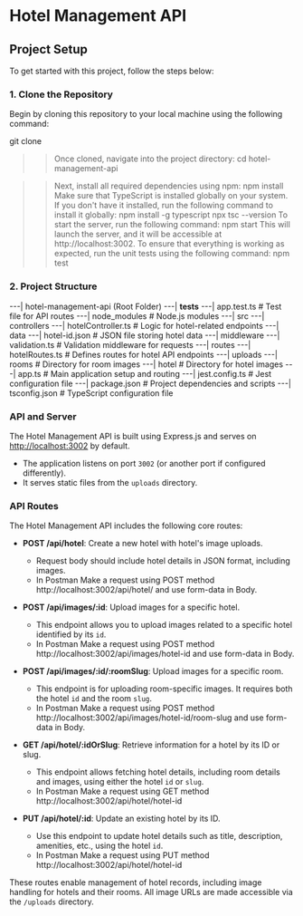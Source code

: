 # Hotel Management API

## Project Setup

To get started with this project, follow the steps below:

### 1. Clone the Repository
Begin by cloning this repository to your local machine using the following command:

git clone [<repository-url>](https://github.com/SamiaAurin/W3-Ass-NodeExpressTS.git)
>> Once cloned, navigate into the project directory: 
cd hotel-management-api

>> Next, install all required dependencies using npm:
npm install
>> Make sure that TypeScript is installed globally on your system. 
>> If you don\'t have it installed, run the following command to install it globally:
npm install -g typescript
npx tsc --version
>>To start the server, run the following command:
npm start
>> This will launch the server, and it will be accessible at http://localhost:3002.
>>To ensure that everything is working as expected, run the unit tests using the following command:
npm test

### 2. Project Structure
---| hotel-management-api (Root Folder)
     ---| __tests__
            ---| app.test.ts                # Test file for API routes
     ---| node_modules                    # Node.js modules
     ---| src
            ---| controllers
                   ---| hotelController.ts # Logic for hotel-related endpoints
             ---| data
                  ---| hotel-id.json       # JSON file storing hotel data
            ---| middleware
                  ---| validation.ts       # Validation middleware for requests
            ---| routes
                  ---| hotelRoutes.ts      # Defines routes for hotel API endpoints
            ---| uploads
                  ---| rooms               # Directory for room images
                  ---| hotel               # Directory for hotel images
       ---| app.ts                          # Main application setup and routing
       ---| jest.config.ts                 # Jest configuration file
       ---| package.json                   # Project dependencies and scripts
       ---| tsconfig.json                  # TypeScript configuration file

### API and Server

The Hotel Management API is built using Express.js and serves on [http://localhost:3002](http://localhost:3002) by default.

- The application listens on port `3002` (or another port if configured differently).
- It serves static files from the `uploads` directory. 

### API Routes

The Hotel Management API includes the following core routes:

- **POST /api/hotel**: Create a new hotel with hotel's image uploads.
  - Request body should include hotel details in JSON format, including images.
  - In Postman Make a request using POST method http://localhost:3002/api/hotel/ and use form-data in Body.
  
- **POST /api/images/:id**: Upload images for a specific hotel.
  - This endpoint allows you to upload images related to a specific hotel identified by its `id`.
  - In Postman Make a request using POST method http://localhost:3002/api/images/hotel-id and use   form-data in Body.

- **POST /api/images/:id/:roomSlug**: Upload images for a specific room.
  - This endpoint is for uploading room-specific images. It requires both the hotel `id` and the room `slug`.
  - In Postman Make a request using POST method http://localhost:3002/api/images/hotel-id/room-slug and use form-data in Body.
  
- **GET /api/hotel/:idOrSlug**: Retrieve information for a hotel by its ID or slug.
  - This endpoint allows fetching hotel details, including room details and images, using either the hotel `id` or `slug`.
  - In Postman Make a request using GET method http://localhost:3002/api/hotel/hotel-id 

- **PUT /api/hotel/:id**: Update an existing hotel by its ID.
  - Use this endpoint to update hotel details such as title, description, amenities, etc., using the hotel `id`.
  - In Postman Make a request using PUT method http://localhost:3002/api/hotel/hotel-id 

These routes enable management of hotel records, including image handling for hotels and their rooms. All image URLs are made accessible via the `/uploads` directory.


